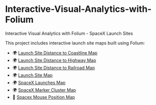 # Interactive-Visual-Analytics-with-Folium
Interactive Visual Analytics with Folium - SpaceX Launch Sites

This project includes interactive launch site maps built using Folium:

- 🌍 [Launch Site Distance to Coastline Map](maps/coastline_distance_line_map.html)
- 🌍 [Launch Site Distance to Highway Map](maps/highway_distance_map.html)
- 🌍 [Launch Site Distance to Railroad Map](maps/railroad_distance_map.html)
- 🌍 [Launch Site Map](maps/launch_map.html)
- 🌍 [SpaceX Launches Map](maps/spacex_launches_map.html)
- 🌍 [SpaceX Marker Cluster Map](maps/spacex_marker_cluster_map.html)
- 📍 [Spacex Mouse Position Map](maps/spacex_mouse_position_map.html)
  
